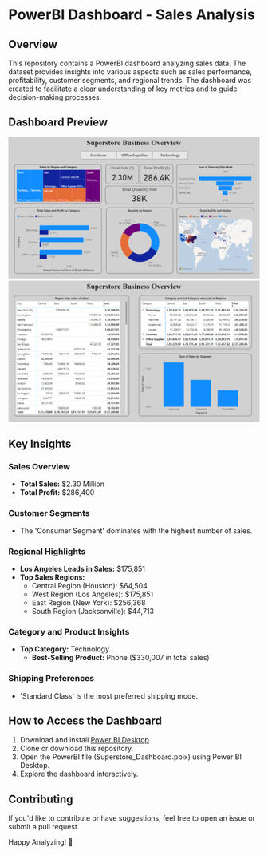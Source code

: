 # PowerBI Dashboard - Sales Analysis

## Overview

This repository contains a PowerBI dashboard analyzing sales data. The dataset provides insights into various aspects such as sales performance, profitability, customer segments, and regional trends. The dashboard was created to facilitate a clear understanding of key metrics and to guide decision-making processes.

## Dashboard Preview

<img src="dashboard/DB1.PNG"/>
<img src="dashboard/DB2.PNG"/>

## Key Insights

### Sales Overview

- **Total Sales:** $2.30 Million
- **Total Profit:** $286,400

### Customer Segments

- The 'Consumer Segment' dominates with the highest number of sales.

### Regional Highlights

- **Los Angeles Leads in Sales:** $175,851
- **Top Sales Regions:**
  - Central Region (Houston): $64,504
  - West Region (Los Angeles): $175,851
  - East Region (New York): $256,368
  - South Region (Jacksonville): $44,713

### Category and Product Insights

- **Top Category:** Technology
  - **Best-Selling Product:** Phone ($330,007 in total sales)

### Shipping Preferences

- 'Standard Class' is the most preferred shipping mode.

## How to Access the Dashboard

1. Download and install [Power BI Desktop](https://powerbi.microsoft.com/desktop/).
2. Clone or download this repository.
3. Open the PowerBI file (Superstore_Dashboard.pbix) using Power BI Desktop.
4. Explore the dashboard interactively.

## Contributing

If you'd like to contribute or have suggestions, feel free to open an issue or submit a pull request.


Happy Analyzing! 🚀

